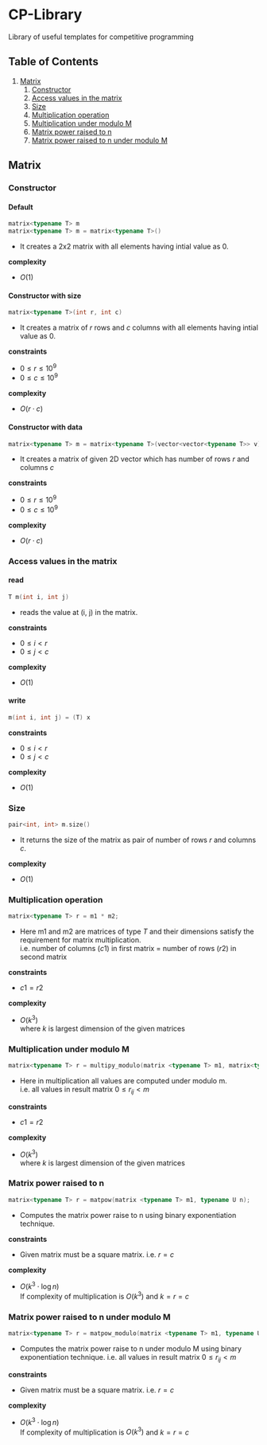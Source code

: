 # CP-Library

Library of useful templates for competitive programming

## Table of Contents
1. [Matrix](#Matrix)
   1. [Constructor](#constructor)
   2. [Access values in the matrix](#access)
   3. [Size](#size)
   4. [Multiplication operation](#multiply)
   5. [Multiplication under modulo M](#multiply_modulo)
   6. [Matrix power raised to n](#matpow)
   7. [Matrix power raised to n under modulo M](#matpow_modulo)

## Matrix

### Constructor <a name="constructor"></a>

#### Default
```cpp
matrix<typename T> m
matrix<typename T> m = matrix<typename T>()
```

- It creates a 2x2 matrix with all elements having intial value as $0$.

**complexity**

- $O(1)$

#### Constructor with size
```cpp
matrix<typename T>(int r, int c)
```
- It creates a matrix of $r$ rows and $c$ columns with all elements having intial value as $0$.


**constraints**

- $0 \leq r \leq 10^9$
- $0 \leq c \leq 10^9$

**complexity**

- $O(r \cdot c)$

#### Constructor with data
```cpp
matrix<typename T> m = matrix<typename T>(vector<vector<typename T>> v)
```

- It creates a matrix of given 2D vector which has number of rows $r$ and columns $c$

**constraints**

- $0 \leq r \leq 10^9$
- $0 \leq c \leq 10^9$

**complexity**

- $O(r \cdot c)$

### Access values in the matrix <a name="access"></a>

#### read
```cpp
T m(int i, int j)
```

- reads the value at (i, j) in the matrix.

**constraints**

- $0 \leq i < r$
- $0 \leq j < c$

**complexity**

- $O(1)$

#### write
```cpp
m(int i, int j) = (T) x
```

**constraints**

- $0 \leq i < r$
- $0 \leq j < c$

**complexity**

- $O(1)$

### Size <a name="size"></a>
```cpp
pair<int, int> m.size()
```

- It returns the size of the matrix as pair of number of rows $r$ and columns $c$.

**complexity**

- $O(1)$

### Multiplication operation <a name="multiply"></a>
```cpp
matrix<typename T> r = m1 * m2;
```

- Here m1 and m2 are matrices of type $T$ and their dimensions satisfy the requirement for matrix multiplication.<br>
i.e. number of columns $(c1)$ in first matrix $=$  number of rows $(r2)$ in second matrix 

**constraints**

- $c1 = r2$

**complexity**

- $O(k^3)$<br>
where $k$ is largest dimension of the given matrices

### Multiplication under modulo M <a name="multipy_modulo"></a>
```cpp
matrix<typename T> r = multipy_modulo(matrix <typename T> m1, matrix<typename T> m2, typename U M);
```

- Here in multiplication all values are computed under modulo m.<br>
i.e. all values in result matrix $0  \leq r_{ij} \lt m$

**constraints**

- $c1 = r2$

**complexity**

- $O(k^3)$<br>
where $k$ is largest dimension of the given matrices

### Matrix power raised to n <a name="matpow"></a>
```cpp
matrix<typename T> r = matpow(matrix <typename T> m1, typename U n);
```

- Computes the matrix power raise to n using binary exponentiation technique.

**constraints**
- Given matrix must be a square matrix. i.e. $r = c$

**complexity**
- $O(k^3 \cdot \log n)$<br>
  If complexity of multiplication is $O(k^3)$ and $k = r = c$

### Matrix power raised to n under modulo M <a name="matpow_modulo"></a>
```cpp
matrix<typename T> r = matpow_modulo(matrix <typename T> m1, typename U n, typename V M);
```

- Computes the matrix power raise to n under modulo M using binary exponentiation technique.
i.e. all values in result matrix $0  \leq r_{ij} \lt m$

**constraints**
- Given matrix must be a square matrix. i.e. $r = c$

**complexity**
- $O(k^3 \cdot \log n)$<br>
  If complexity of multiplication is $O(k^3)$ and  $k = r = c$


